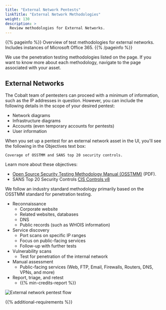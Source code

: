 ```yaml
---
title: "External Network Pentests"
linkTitle: "External Network Methodologies"
weight: 130
description: >
  Review methodologies for External Networks.
---
```


{{% pageinfo %}}
Overview of test methodologies for external networks. Includes instances of
Microsoft Office 365.
{{% /pageinfo %}}

We use the penetration testing methodologies listed on the page. If you want to know more
about each methodology, navigate to the page associated with your asset.

## External Networks

The Cobalt team of pentesters can proceed with a minimum of information, such as the IP addresses
in question. However, you can include the following details in the scope of your desired pentest:

- Network diagrams
- Infrastructure diagrams
- Accounts (even temporary accounts for pentests)
- User information

When you set up a pentest for an external network asset in the UI, you'll see the following in the
Objectives text box:

```
Coverage of OSSTMM and SANS top 20 security controls.
```

Learn more about these objectives:

- [Open Source Security Testing Methodology Manual (OSSTMM)](https://www.isecom.org/OSSTMM.3.pdf) (PDF).
- SANS Top 20 Security Controls [CIS Controls v8](https://www.sans.org/blog/cis-controls-v8/)

We follow an industry standard methodology primarily based on the OSSTMM standard for
penetration testing.

- Reconnaissance
  - Corporate website
  - Related websites, databases
  - DNS
  - Public records (such as WHOIS information)
- Service discovery
  - Port scans on specific IP ranges
  - Focus on public-facing services
  - Follow-up with further tests
- Vulnerability scans
  - Test for penetration of the internal network
- Manual assessment
  - Public-facing services (Web, FTP, Email, Firewalls, Routers, DNS, VPNs, and more)
- Report, triage, and retest
  - {{% min-credits-report %}}

![External network pentest flow](/gsg/ExternalNetworkPentest.png)

{{% additional-requirements %}}

